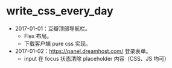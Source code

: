 # write_css_every_day

- 2017-01-01：豆瓣顶部导航栏。
  - Flex 布局。
  - 下载客户端 pure css 实现。
- 2017-01-02：https://panel.dreamhost.com/ 登录表单。
  - input 在 focus 状态清除 placeholder 内容（CSS、JS 均可）